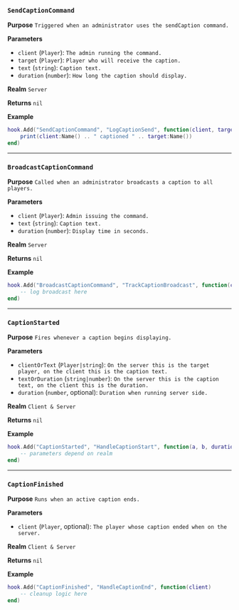 ### `SendCaptionCommand`

**Purpose**
`Triggered when an administrator uses the sendCaption command.`

**Parameters**

* `client` (`Player`): `The admin running the command.`
* `target` (`Player`): `Player who will receive the caption.`
* `text` (`string`): `Caption text.`
* `duration` (`number`): `How long the caption should display.`

**Realm**
`Server`

**Returns**
`nil`

**Example**

```lua
hook.Add("SendCaptionCommand", "LogCaptionSend", function(client, target, text, duration)
    print(client:Name() .. " captioned " .. target:Name())
end)
```

---

### `BroadcastCaptionCommand`

**Purpose**
`Called when an administrator broadcasts a caption to all players.`

**Parameters**

* `client` (`Player`): `Admin issuing the command.`
* `text` (`string`): `Caption text.`
* `duration` (`number`): `Display time in seconds.`

**Realm**
`Server`

**Returns**
`nil`

**Example**

```lua
hook.Add("BroadcastCaptionCommand", "TrackCaptionBroadcast", function(client, text, duration)
    -- log broadcast here
end)
```

---

### `CaptionStarted`

**Purpose**
`Fires whenever a caption begins displaying.`

**Parameters**

* `clientOrText` (`Player|string`): `On the server this is the target player, on the client this is the caption text.`
* `textOrDuration` (`string|number`): `On the server this is the caption text, on the client this is the duration.`
* `duration` (`number`, optional): `Duration when running server side.`

**Realm**
`Client & Server`

**Returns**
`nil`

**Example**

```lua
hook.Add("CaptionStarted", "HandleCaptionStart", function(a, b, duration)
    -- parameters depend on realm
end)
```

---

### `CaptionFinished`

**Purpose**
`Runs when an active caption ends.`

**Parameters**

* `client` (`Player`, optional): `The player whose caption ended when on the server.`

**Realm**
`Client & Server`

**Returns**
`nil`

**Example**

```lua
hook.Add("CaptionFinished", "HandleCaptionEnd", function(client)
    -- cleanup logic here
end)
```
